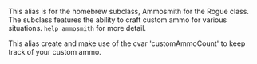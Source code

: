 This alias is for the homebrew subclass, Ammosmith for the Rogue class.
The subclass features the ability to craft custom ammo for various situations.
`help ammosmith` for more detail.

This alias create and make use of the cvar 'customAmmoCount' to keep track of your custom ammo.